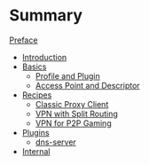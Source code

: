 # Summary

[Preface](./preface.md)
- [Introduction](./introduction.md)
- [Basics](./basics.md)
    - [Profile and Plugin](./profile-and-plugin.md)
    - [Access Point and Descriptor](./access-point-and-descriptor.md)
- [Recipes]()
    - [Classic Proxy Client]()
    - [VPN with Split Routing]()
    - [VPN for P2P Gaming]()
- [Plugins]()
    - [dns-server]()
- [Internal]()
